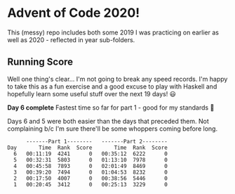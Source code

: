 # Advent of Code 2020!
This (messy) repo includes both some 2019 I was practicing on earlier as well as 2020 - reflected in year sub-folders.
## Running Score
Well one thing's clear... I'm not going to break any speed records. I'm happy to take this as a fun exercise and a good excuse to play with Haskell and hopefully learn some useful stuff over the next 19 days! 😃

**Day 6 complete**
Fastest time so far for part 1 - good for my standards 🙂

Days 6 and 5 were both easier than the days that preceded them. Not complaining b/c I'm sure there'll be some whoppers coming before long.

```
      -------Part 1--------   -------Part 2--------
Day       Time  Rank  Score       Time  Rank  Score
  6   00:11:19  4241      0   00:35:12  6222      0
  5   00:32:31  5803      0   01:13:10  7978      0
  4   00:45:58  7893      0   02:01:49  8469      0
  3   00:39:20  7494      0   01:04:53  8232      0
  2   00:17:50  4007      0   00:38:56  5446      0
  1   00:20:45  3412      0   00:25:13  3229      0
```